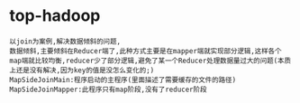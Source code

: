 # top-hadoop
	以join为案例,解决数据倾斜的问题,
	数据倾斜,主要倾斜在Reducer端了,此种方式主要是在mapper端就实现部分逻辑,这样各个map端就比较均衡,reducer少了部分逻辑,避免了某一个Reducer处理数据量过大的问题(本质上还是没有解决,因为key的值是没怎么变化的;)
	MapSideJoinMain:程序启动的主程序(里面描述了需要缓存的文件的路径)
	MapSideJoinMapper:此程序只有map阶段,没有了reducer阶段
	
	
	
	
	